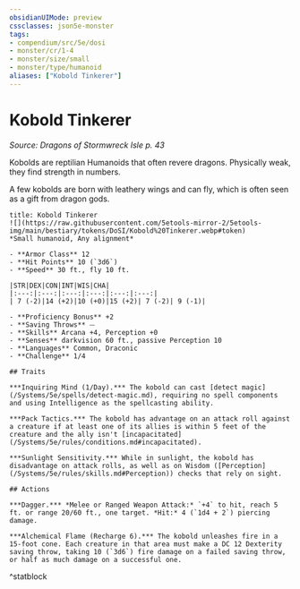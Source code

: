 ```yaml
---
obsidianUIMode: preview
cssclasses: json5e-monster
tags:
- compendium/src/5e/dosi
- monster/cr/1-4
- monster/size/small
- monster/type/humanoid
aliases: ["Kobold Tinkerer"]
---
```

# Kobold Tinkerer
*Source: Dragons of Stormwreck Isle p. 43*  

Kobolds are reptilian Humanoids that often revere dragons. Physically weak, they find strength in numbers.

A few kobolds are born with leathery wings and can fly, which is often seen as a gift from dragon gods.

```ad-statblock
title: Kobold Tinkerer
![](https://raw.githubusercontent.com/5etools-mirror-2/5etools-img/main/bestiary/tokens/DoSI/Kobold%20Tinkerer.webp#token)
*Small humanoid, Any alignment*

- **Armor Class** 12
- **Hit Points** 10 (`3d6`)
- **Speed** 30 ft., fly 10 ft.

|STR|DEX|CON|INT|WIS|CHA|
|:---:|:---:|:---:|:---:|:---:|:---:|
| 7 (-2)|14 (+2)|10 (+0)|15 (+2)| 7 (-2)| 9 (-1)|

- **Proficiency Bonus** +2
- **Saving Throws** ⏤
- **Skills** Arcana +4, Perception +0
- **Senses** darkvision 60 ft., passive Perception 10
- **Languages** Common, Draconic
- **Challenge** 1/4

## Traits

***Inquiring Mind (1/Day).*** The kobold can cast [detect magic](/Systems/5e/spells/detect-magic.md), requiring no spell components and using Intelligence as the spellcasting ability.

***Pack Tactics.*** The kobold has advantage on an attack roll against a creature if at least one of its allies is within 5 feet of the creature and the ally isn't [incapacitated](/Systems/5e/rules/conditions.md#incapacitated).

***Sunlight Sensitivity.*** While in sunlight, the kobold has disadvantage on attack rolls, as well as on Wisdom ([Perception](/Systems/5e/rules/skills.md#Perception)) checks that rely on sight.

## Actions

***Dagger.*** *Melee or Ranged Weapon Attack:* `+4` to hit, reach 5 ft. or range 20/60 ft., one target. *Hit:* 4 (`1d4 + 2`) piercing damage.

***Alchemical Flame (Recharge 6).*** The kobold unleashes fire in a 15-foot cone. Each creature in that area must make a DC 12 Dexterity saving throw, taking 10 (`3d6`) fire damage on a failed saving throw, or half as much damage on a successful one.
```
^statblock